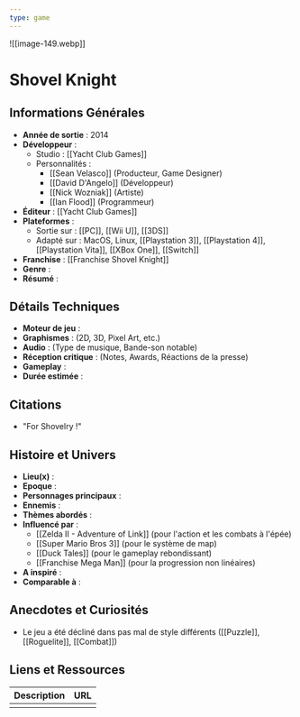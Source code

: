 ```yaml
---
type: game
---
```

![[image-149.webp]]
# Shovel Knight

## Informations Générales

- **Année de sortie** : 2014
- **Développeur** : 
	- Studio : [[Yacht Club Games]]
	- Personnalités : 
		- [[Sean Velasco]] (Producteur, Game Designer)
		- [[David D'Angelo]] (Développeur)
		- [[Nick Wozniak]] (Artiste)
		- [[Ian Flood]] (Programmeur)
- **Éditeur** : [[Yacht Club Games]]
- **Plateformes** : 
	- Sortie sur : [[PC]], [[Wii U]], [[3DS]]
	- Adapté sur : MacOS, Linux, [[Playstation 3]], [[Playstation 4]], [[Playstation Vita]], [[XBox One]], [[Switch]] 
- **Franchise** : [[Franchise Shovel Knight]]
- **Genre** :
- **Résumé** : 

## Détails Techniques
- **Moteur de jeu** : 
- **Graphismes** : (2D, 3D, Pixel Art, etc.)
- **Audio** : (Type de musique, Bande-son notable)
- **Réception critique** : (Notes, Awards, Réactions de la presse)
- **Gameplay** :
- **Durée estimée** : 

## Citations
- "For Shovelry !" 
 
## Histoire et Univers
- **Lieu(x)** : 
- **Epoque** : 
- **Personnages principaux** : 
- **Ennemis** :
- **Thèmes abordés** : 
- **Influencé par** :
	- [[Zelda II - Adventure of Link]] (pour l'action et les combats à l'épée)
	- [[Super Mario Bros 3]] (pour le système de map)
	- [[Duck Tales]] (pour le gameplay rebondissant)
	- [[Franchise Mega Man]] (pour la progression non linéaires)
- **A inspiré** : 
- **Comparable à** :
## Anecdotes et Curiosités
- Le jeu a été décliné dans pas mal de style différents ([[Puzzle]], [[Roguelite]], [[Combat]])
## Liens et Ressources

| Description | URL |
| ----------- | --- |
|             |     |
